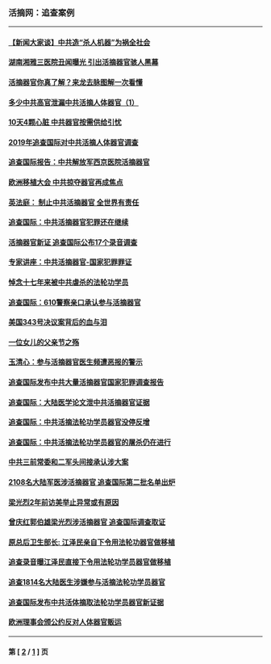 ### 活摘网：追查案例
---
#### [【新闻大家谈】中共造“杀人机器”为祸全社会](../../pages/nf5880/n14056645.md?09150430) 
#### [湖南湘雅三医院丑闻曝光 引出活摘器官骇人黑幕](../../pages/nf5880/n14051847.md?09150430) 
#### [活摘器官你真了解？来龙去脉图解一次看懂](../../pages/nf5880/n13013820.md?09150430) 
#### [多少中共高官泄漏中共活摘人体器官（1）](../../pages/nf5880/n12671234.md?09150430) 
#### [10天4颗心脏 中共器官按需供给引忧](../../pages/nf5880/n12326366.md?09150430) 
#### [2019年追查国际对中共活摘人体器官调查](../../pages/nf5880/n11917733.md?09150430) 
#### [追查国际报告：中共解放军西京医院活摘器官](../../pages/nf5880/n11838359.md?09150430) 
#### [欧洲移植大会 中共掠夺器官再成焦点](../../pages/nf5880/n11538883.md?09150430) 
#### [英法庭： 制止中共活摘器官 全世界有责任](../../pages/nf5880/n11330691.md?09150430) 
#### [追查国际：中共活摘器官犯罪还在继续](../../pages/nf5880/n11218301.md?09150430) 
#### [活摘器官新证 追查国际公布17个录音调查](../../pages/nf5880/n10897744.md?09150430) 
#### [专家讲座：中共活摘器官-国家犯罪罪证](../../pages/nf5880/n8828153.md?09150430) 
#### [悼念十七年来被中共虐杀的法轮功学员](../../pages/nf5880/n8124823.md?09150430) 
#### [追查国际：610警察亲口承认参与活摘器官](../../pages/nf5880/n8109067.md?09150430) 
#### [美国343号决议案背后的血与泪](../../pages/nf5880/n8020684.md?09150430) 
#### [一位女儿的父亲节之殇](../../pages/nf5880/n8014122.md?09150430) 
#### [玉清心：参与活摘器官医生频遭恶报的警示](../../pages/nf5880/n4637546.md?09150430) 
#### [追查国际发布中共大量活摘器官国家犯罪调查报告](../../pages/nf5880/n4613428.md?09150430) 
#### [追查国际：大陆医学论文泄中共活摘器官证据](../../pages/nf5880/n4608794.md?09150430) 
#### [追查国际：中共活摘法轮功学员器官没停反增](../../pages/nf5880/n4584075.md?09150430) 
#### [追查国际：中共活摘法轮功学员器官的屠杀仍在进行](../../pages/nf5880/n4299154.md?09150430) 
#### [中共三前常委和二军头间接承认涉大案](../../pages/nf5880/n4286244.md?09150430) 
#### [2108名大陆军医涉活摘器官 追查国际第二批名单出炉](../../pages/nf5880/n4284769.md?09150430) 
#### [梁光烈2年前访美举止异常或有原因](../../pages/nf5880/n4279686.md?09150430) 
#### [曾庆红郭伯雄梁光烈涉活摘器官 追查国际调查取证](../../pages/nf5880/n4278462.md?09150430) 
#### [原总后卫生部长: 江泽民亲自下令用法轮功器官做移植](../../pages/nf5880/n4263864.md?09150430) 
#### [追查录音曝江泽民直接下令用法轮功学员器官做移植](../../pages/nf5880/n4261268.md?09150430) 
#### [追查1814名大陆医生涉嫌参与活摘法轮功学员器官](../../pages/nf5880/n4259055.md?09150430) 
#### [追查国际发布中共活体摘取法轮功学员器官新证据](../../pages/nf5880/n4258255.md?09150430) 
#### [欧洲理事会颁公约反对人体器官贩运](../../pages/nf5880/n4206955.md?09150430) 

---
#### 第 [ [2](./2.md?09150430) / [1](./1.md?09150430) ] 页
